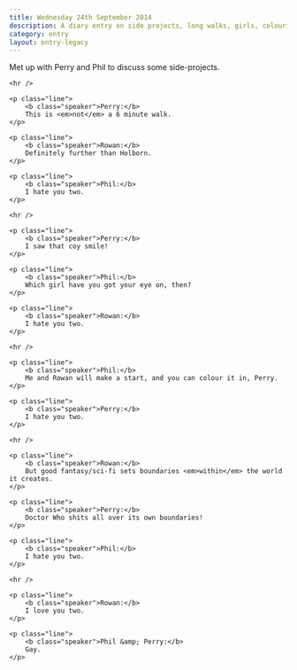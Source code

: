 ```yaml
---
title: Wednesday 24th September 2014
description: A diary entry on side projects, long walks, girls, colouring things in, and the writing for Doctor Who
category: entry
layout: entry-legacy
---
```


Met up with Perry and Phil to discuss some side-projects.

<div class="dialogue">

    <hr />

    <p class="line">
        <b class="speaker">Perry:</b>
        This is <em>not</em> a 6 minute walk.
    </p>

    <p class="line">
        <b class="speaker">Rowan:</b>
        Definitely further than Holborn.
    </p>

    <p class="line">
        <b class="speaker">Phil:</b>
        I hate you two.
    </p>

    <hr />

    <p class="line">
        <b class="speaker">Perry:</b>
        I saw that coy smile!
    </p>

    <p class="line">
        <b class="speaker">Phil:</b>
        Which girl have you got your eye on, then?
    </p>

    <p class="line">
        <b class="speaker">Rowan:</b>
        I hate you two.
    </p>

    <hr />

    <p class="line">
        <b class="speaker">Phil:</b>
        Me and Rowan will make a start, and you can colour it in, Perry.
    </p>

    <p class="line">
        <b class="speaker">Perry:</b>
        I hate you two.
    </p>

    <hr />

    <p class="line">
        <b class="speaker">Rowan:</b>
        But good fantasy/sci-fi sets boundaries <em>within</em> the world it creates.
    </p>

    <p class="line">
        <b class="speaker">Perry:</b>
        Doctor Who shits all over its own boundaries!
    </p>

    <p class="line">
        <b class="speaker">Phil:</b>
        I hate you two.
    </p>

    <hr />

    <p class="line">
        <b class="speaker">Rowan:</b>
        I love you two.
    </p>

    <p class="line">
        <b class="speaker">Phil &amp; Perry:</b>
        Gay.
    </p>

</div>
